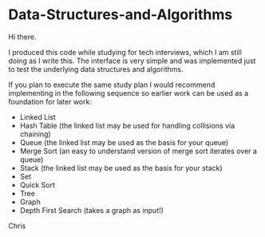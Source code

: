 # Data-Structures-and-Algorithms

Hi there.

I produced this code while studying for tech interviews, which I am still doing as I write this.
The interface is very simple and was implemented just to test the underlying data structures and algorithms.

If you plan to execute the same study plan I would recommend implementing in the following sequence so earlier work
can be used as a foundation for later work:

- Linked List
 - Hash Table (the linked list may be used for handling collisions via chaining)
 - Queue (the linked list may be used as the basis for your queue)
  - Merge Sort (an easy to understand version of merge sort iterates over a queue)
 - Stack (the linked list may be used as the basis for your stack)
- Set
- Quick Sort
- Tree
- Graph
 - Depth First Search (takes a graph as input!)

Chris
